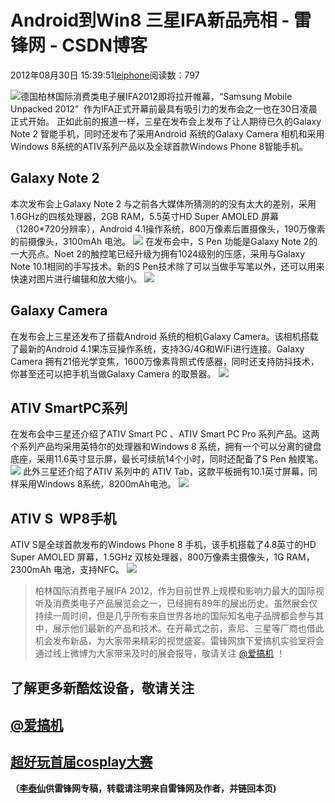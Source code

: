 
# Android到Win8 三星IFA新品亮相 - 雷锋网 - CSDN博客


2012年08月30日 15:39:51[leiphone](https://me.csdn.net/leiphone)阅读数：797


![](http://www.leiphone.com/wp-content/uploads/2012/08/galaxy-note-150x150.jpg)德国柏林国际消费类电子展IFA2012即将拉开帷幕，“Samsung
 Mobile Unpacked 2012”  作为IFA正式开幕前最具有吸引力的发布会之一也在30日凌晨正式开始。
正如此前的报道一样，三星在发布会上发布了让人期待已久的Galaxy Note 2 智能手机，同时还发布了采用Android 系统的Galaxy Camera 相机和采用Windows 8系统的ATIV系列产品以及全球首款Windows Phone 8智能手机。
## Galaxy Note 2
本次发布会上Galaxy Note 2 与之前各大媒体所猜测的的没有太大的差别，采用1.6GHz的四核处理器，2GB RAM，5.5英寸HD Super AMOLED 屏幕（1280*720分辨率），Android 4.1操作系统，800万像素后置摄像头，190万像素的前摄像头，3100mAh 电池。
![](http://www.leiphone.com/wp-content/uploads/2012/08/bandicam_2012-08-29_13-25-25-946.jpg)
在发布会中，S Pen 功能是Galaxy Note 2的一大亮点。Noet 2的触控笔已经升级为拥有1024级别的压感，采用与Galaxy Note 10.1相同的手写技术。新的S Pen技术除了可以当做手写笔以外，还可以用来快速对图片进行编辑和放大缩小。
![](http://www.leiphone.com/wp-content/uploads/2012/08/bandicam_2012-08-29_13-31-49-569.jpg)

## Galaxy Camera
在发布会上三星还发布了搭载Android 系统的相机Galaxy Camera。该相机搭载了最新的Android 4.1果冻豆操作系统，支持3G/4G和WiFi进行连接。Galaxy Camera 拥有21倍光学变焦，1600万像素背照式传感器，同时还支持防抖技术，你甚至还可以把手机当做Galaxy Camera 的取景器。
![](http://www.leiphone.com/wp-content/uploads/2012/08/bandicam_2012-08-29_14-05-56-777.jpg)

## ATIV SmartPC系列
在发布会中三星还介绍了ATIV Smart PC 、ATIV Smart PC Pro 系列产品。这两个系列产品均采用英特尔的处理器和Windows 8 系统，拥有一个可以分离的键盘底座，采用11.6英寸显示屏，最长可续航14个小时，同时还配备了S Pen 触摸笔。
![](http://www.leiphone.com/wp-content/uploads/2012/08/bandicam_2012-08-29_14-15-29-632.jpg)
此外三星还介绍了ATIV 系列中的 ATIV Tab，这款平板拥有10.1英寸屏幕，同样采用Windows 8系统，8200mAh电池。
![](http://www.leiphone.com/wp-content/uploads/2012/08/bandicam_2012-08-29_14-21-13-612.jpg)

## ATIV S  WP8手机
ATIV S是全球首款发布的Windows Phone 8 手机，该手机搭载了4.8英寸的HD Super AMOLED 屏幕，1.5GHz 双核处理器，800万像素主摄像头，1G RAM，2300mAh 电池，支持NFC。
![](http://www.leiphone.com/wp-content/uploads/2012/08/bandicam_2012-08-29_14-24-28-979.jpg)

> 柏林国际消费电子展IFA 2012，作为目前世界上规模和影响力最大的国际视听及消费类电子产品展览会之一，已经拥有89年的展出历史。虽然展会仅持续一周时间，但是几乎所有来自世界各地的国际知名电子品牌都会参与其中，展示他们最新的产品和技术。在开幕式之前，索尼、三星等厂商也借此机会发布新品，为大家带来精彩的视觉盛宴。雷锋网旗下爱搞机实验室将会通过线上微博为大家带来及时的展会报导，敬请关注
> [@爱搞机](http://weibo.com/u/2708473010)
> ！

## 了解更多新酷炫设备，敬请关注
## [@爱搞机](http://weibo.com/u/2708473010)
## [超好玩首届cosplay大赛](http://coser.leiphone.com/cosplaymatch/)

**（****[李泰仙](http://www.leiphone.com/author/litaixian)****供****雷锋网****专稿，转载请注明来自雷锋网及作者，并链回本页)**

